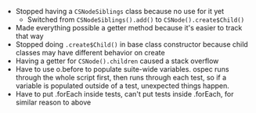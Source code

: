 - Stopped having a `CSNodeSiblings` class because no use for it yet
	- Switched from `CSNodeSiblings().add()` to `CSNode().create$Child()`
- Made everything possible a getter method because it's easier to track that way
- Stopped doing `.create$Child()` in base class constructor because child classes may have different behavior on create
- Having a getter for `CSNode().children` caused a stack overflow
- Have to use o.before to populate suite-wide variables. ospec runs through the whole script first, then runs through each test, so if a variable is populated outside of a test, unexpected things happen.
- Have to put .forEach inside tests, can't put tests inside .forEach, for similar reason to above
